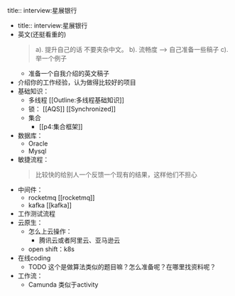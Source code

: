 title:: interview:星展银行

- title:: interview:星展银行
- 英文(还挺看重的)
  > a). 提升自己的话 不要夹杂中文。
  b). 流畅度  --> 自己准备一些稿子
  c). 举一个例子
	- 准备一个自我介绍的英文稿子
- 介绍你的工作经验，认为做得比较好的项目
- 基础知识：
	- 多线程 [[Outline:多线程基础知识]]
	- 锁： [[AQS]] [[Synchronized]]
	- 集合
		- [[p4:集合框架]]
- 数据库：
	- Oracle
	- Mysql
- 敏捷流程：
  >比较快的给别人一个反馈一个现有的结果，这样他们不担心
- 中间件：
	- rocketmq [[rocketmq]]
	- kafka [[kafka]]
- 工作测试流程
- 云原生：
	- 怎么上云操作：
		- 腾讯云或者阿里云、亚马逊云
	- open shift：k8s
- 在线coding
	- TODO  这个是做算法类似的题目嘛？怎么准备呢？在哪里找资料呢？
- 工作流：
	- Camunda 类似于activity